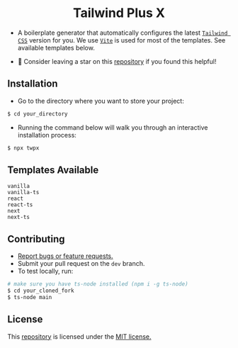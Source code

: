 <div align=center>
  
# Tailwind Plus X
 
</div>

- A boilerplate generator that automatically configures the latest [`Tailwind CSS`](https://github.com/tailwindlabs/tailwindcss) version for you. We use [`Vite`](https://github.com/vitejs/vite) is used for most of the templates. See available templates below. 

- 💚 Consider leaving a star on this [repository](https://github.com/joshxfi/tailwind-plus-x) if you found this helpful!

## Installation
- Go to the directory where you want to store your project:
```sh
$ cd your_directory
```
- Running the command below will walk you through an interactive installation process:
```sh
$ npx twpx
```

## Templates Available
```
vanilla
vanilla-ts
react
react-ts
next
next-ts
```

## Contributing
- [Report bugs or feature requests.](https://github.com/joshxfi/tailwind-plus-x/issues)
- Submit your pull request on the `dev` branch.
- To test locally, run:
```sh
# make sure you have ts-node installed (npm i -g ts-node)
$ cd your_cloned_fork
$ ts-node main
```

## License
This [repository](https://github.com/joshxfi/tailwind-plus-x) is licensed under the [MIT license.](https://github.com/joshxfi/trackAsOne/blob/main/LICENSE)
